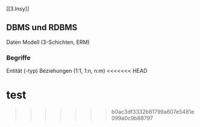 [[3.Insy]]
## DBMS und RDBMS
Daten Modell (3-Schichten, ERM)
### Begriffe
Entität (-typ)
Beziehungen (1:1, 1:n, n:m)
<<<<<<< HEAD


test
=======
>>>>>>> b0ac3df3332b81799a607e5481e099a0c9b88797

